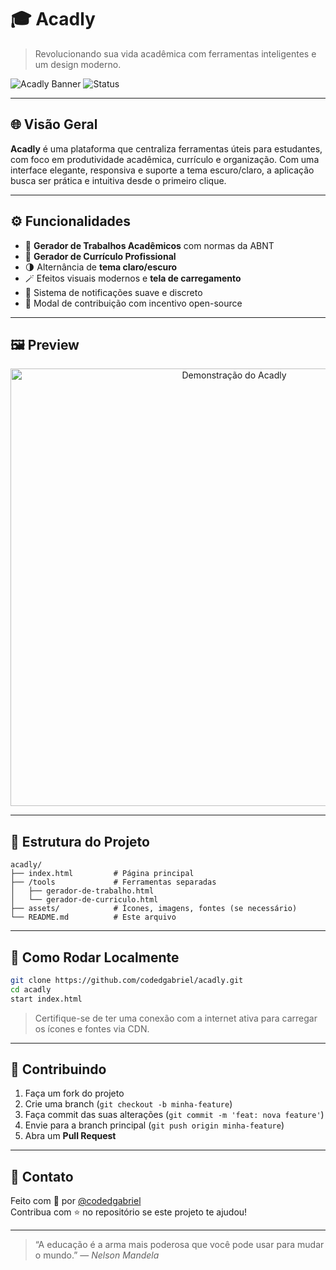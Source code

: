 
# 🎓 Acadly

> Revolucionando sua vida acadêmica com ferramentas inteligentes e um design moderno.

![Acadly Banner](https://img.shields.io/badge/Acadly-Open%20Source-blue?style=for-the-badge&logo=github)
![Status](https://img.shields.io/badge/status-em%20desenvolvimento-yellow?style=for-the-badge)

---

## 🌐 Visão Geral

**Acadly** é uma plataforma que centraliza ferramentas úteis para estudantes, com foco em produtividade acadêmica, currículo e organização. Com uma interface elegante, responsiva e suporte a tema escuro/claro, a aplicação busca ser prática e intuitiva desde o primeiro clique.

---

## ⚙️ Funcionalidades

- 📝 **Gerador de Trabalhos Acadêmicos** com normas da ABNT
- 📄 **Gerador de Currículo Profissional**
- 🌗 Alternância de **tema claro/escuro**
- 🪄 Efeitos visuais modernos e **tela de carregamento**
- 🔔 Sistema de notificações suave e discreto
- 💬 Modal de contribuição com incentivo open-source

---

## 🖼️ Preview

<p align="center">
  <img src="https://github.com/codedgabriel/acadly/assets/preview.png" alt="Demonstração do Acadly" width="700"/>
</p>

---

## 📁 Estrutura do Projeto

```
acadly/
├── index.html         # Página principal
├── /tools             # Ferramentas separadas
│   ├── gerador-de-trabalho.html
│   └── gerador-de-curriculo.html
├── assets/            # Ícones, imagens, fontes (se necessário)
└── README.md          # Este arquivo
```

---

## 🚀 Como Rodar Localmente

```bash
git clone https://github.com/codedgabriel/acadly.git
cd acadly
start index.html
```

> Certifique-se de ter uma conexão com a internet ativa para carregar os ícones e fontes via CDN.

---

## 🤝 Contribuindo

1. Faça um fork do projeto
2. Crie uma branch (`git checkout -b minha-feature`)
3. Faça commit das suas alterações (`git commit -m 'feat: nova feature'`)
4. Envie para a branch principal (`git push origin minha-feature`)
5. Abra um **Pull Request**

---

## 📢 Contato

Feito com 💙 por [@codedgabriel](https://github.com/codedgabriel)  
Contribua com ⭐ no repositório se este projeto te ajudou!

---

> “A educação é a arma mais poderosa que você pode usar para mudar o mundo.” — *Nelson Mandela*
